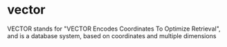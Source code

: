 # vector
VECTOR stands for "VECTOR Encodes Coordinates To Optimize Retrieval", and is a database system, based on coordinates and multiple dimensions
